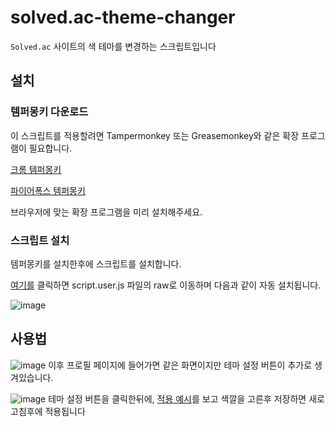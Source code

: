 # solved.ac-theme-changer
`Solved.ac` 사이트의 색 테마를 변경하는 스크립트입니다

## 설치

### 템퍼몽키 다운로드

이 스크립트를 적용할려면 Tampermonkey 또는 Greasemonkey와 같은 확장 프로그램이 필요합니다.

[크롬 템퍼몽키](https://chrome.google.com/webstore/detail/tampermonkey/dhdgffkkebhmkfjojejmpbldmpobfkfo?hl=ko)

[파이어폭스 템퍼몽키](https://addons.mozilla.org/ko/firefox/addon/tampermonkey/)

브라우저에 맞는 확장 프로그램을 미리 설치해주세요.

### 스크립트 설치
템퍼몽키를 설치한후에 스크립트를 설치합니다.

[여기를](https://github.com/mcpejs/solved.ac-theme-changer/raw/main/script.user.js)
 클릭하면 script.user.js 파일의 raw로 이동하며 다음과 같이 자동 설치됩니다.
 
![image](https://user-images.githubusercontent.com/15870158/141087899-6da68fb9-a779-4421-a9f6-e20e8c8e9f69.png)

## 사용법
![image](https://user-images.githubusercontent.com/15870158/141088631-626d9090-fb08-43f1-a4ff-7831fce177a1.png)
이후 프로필 페이지에 들어가면 같은 화면이지만 테마 설정 버튼이 추가로 생겨있습니다.

![image](https://user-images.githubusercontent.com/15870158/141088805-44c27b52-92f3-495e-902e-3200a0d457f4.png)
테마 설정 버튼을 클릭한뒤에, [적용 예시](https://github.com/williambelle/github-contribution-color-graph/blob/master/docs/THEMES.md)를 보고 색깔을 고른후 저장하면 
새로 고침후에 적용됩니다
